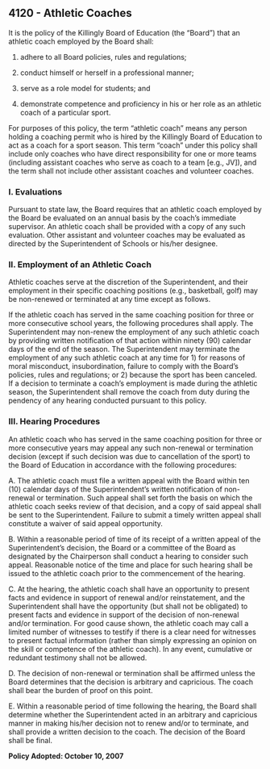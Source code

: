 ## 4120 - Athletic Coaches

It is the policy of the Killingly Board of Education (the “Board”) that an athletic coach employed by the Board shall:

1.  adhere to all Board policies, rules and regulations;

2.  conduct himself or herself in a professional manner;

3.  serve as a role model for students; and

4.  demonstrate competence and proficiency in his or her role as an athletic coach of a particular sport. 

For purposes of this policy, the term “athletic coach” means any person holding a coaching permit who is hired by the Killingly Board of Education to act as a coach for a sport season.  This term “coach” under this policy shall include only coaches who have direct responsibility for one or more teams (including assistant coaches who serve as coach to a team [e.g., JV]), and the term shall not include other assistant coaches and volunteer coaches.

### I.  Evaluations

Pursuant to state law, the Board requires that an athletic coach employed by the Board be evaluated on an annual basis by the coach’s immediate supervisor.  An athletic coach shall be provided with a copy of any such evaluation.  Other assistant and volunteer coaches may be evaluated as directed by the Superintendent of Schools or his/her designee.

### II.  Employment of an Athletic Coach

Athletic coaches serve at the discretion of the Superintendent, and their employment in their specific coaching positions (e.g., basketball, golf) may be non-renewed or terminated at any time except as follows. 

If the athletic coach has served in the same coaching position for three or more consecutive school years, the following procedures shall apply.  The Superintendent may non-renew the employment of any such athletic coach by providing written notification of that action within ninety (90) calendar days of the end of the season.  The Superintendent may terminate the employment of any such athletic coach at any time for 1) for reasons of moral misconduct, insubordination, failure to comply with the Board’s policies, rules and regulations; or 2) because the sport has been canceled.  If a decision to terminate a coach’s employment is made during the athletic season, the Superintendent shall remove the coach from duty during the pendency of any hearing conducted pursuant to this policy.

### III.  Hearing Procedures

An athletic coach who has served in the same coaching position for three or more consecutive years may appeal any such non-renewal or termination decision (except if such decision was due to cancellation of the sport) to the Board of Education in accordance with the following procedures:

  A.  The athletic coach must file a written appeal with the Board within ten (10) calendar days of the Superintendent’s written notification of non-renewal or termination.  Such appeal shall set forth the basis on which the athletic coach seeks review of that decision, and a copy of said appeal shall be sent to the Superintendent.  Failure to submit a timely written appeal shall constitute a waiver of said appeal opportunity.

  B.  Within a reasonable period of time of its receipt of a written appeal of the Superintendent’s decision, the Board or a committee of the Board as designated by the Chairperson shall conduct a hearing to consider such appeal.  Reasonable notice of the time and place for such hearing shall be issued to the athletic coach prior to the commencement of the hearing.

  C.  At the hearing, the athletic coach shall have an opportunity to present facts and evidence in support of renewal and/or reinstatement, and the Superintendent shall have the opportunity (but shall not be obligated) to present facts and evidence in support of the decision of non-renewal and/or termination.  For good cause shown, the athletic coach may call a limited number of witnesses to testify if there is a clear need for witnesses to present factual information (rather than simply expressing an opinion on the skill or competence of the athletic coach).  In any event, cumulative or redundant testimony shall not be allowed.

  D.  The decision of non-renewal or termination shall be affirmed unless the Board determines that the decision is arbitrary and capricious.  The coach shall bear the burden of proof on this point.  

  E.  Within a reasonable period of time following the hearing, the Board shall determine whether the Superintendent acted in an arbitrary and capricious manner in making his/her decision not to renew and/or to terminate, and shall provide a written decision to the coach.  The decision of the Board shall be final.

**Policy Adopted:  October 10, 2007**


